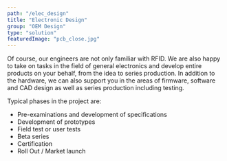 ```yaml
---
path: "/elec_design"
title: "Electronic Design"
group: "OEM Design"
type: "solution"
featuredImage: "pcb_close.jpg"
---
```

Of course, our engineers are not only familiar with RFID. We are also happy to take on tasks in the field of general electronics and develop entire products on your behalf, from the idea to series production. In addition to the hardware, we can also support you in the areas of firmware, software and CAD design as well as series production including testing.

Typical phases in the project are:

* Pre-examinations and development of specifications
* Development of prototypes
* Field test or user tests
* Beta series
* Certification
* Roll Out / Market launch
